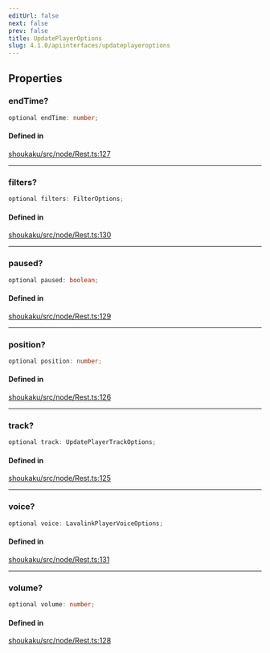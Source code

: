 ```yaml
---
editUrl: false
next: false
prev: false
title: UpdatePlayerOptions
slug: 4.1.0/apiinterfaces/updateplayeroptions
---
```


## Properties

<a id="endtime" name="endtime" />

### endTime?

```ts
optional endTime: number;
```

#### Defined in

[shoukaku/src/node/Rest.ts:127](https://github.com/shipgirlproject/shoukaku/blob/30762f5af6c7b4176e69ee96fa39bc204a7cff21/src/node/Rest.ts#L127)

***

<a id="filters" name="filters" />

### filters?

```ts
optional filters: FilterOptions;
```

#### Defined in

[shoukaku/src/node/Rest.ts:130](https://github.com/shipgirlproject/shoukaku/blob/30762f5af6c7b4176e69ee96fa39bc204a7cff21/src/node/Rest.ts#L130)

***

<a id="paused" name="paused" />

### paused?

```ts
optional paused: boolean;
```

#### Defined in

[shoukaku/src/node/Rest.ts:129](https://github.com/shipgirlproject/shoukaku/blob/30762f5af6c7b4176e69ee96fa39bc204a7cff21/src/node/Rest.ts#L129)

***

<a id="position" name="position" />

### position?

```ts
optional position: number;
```

#### Defined in

[shoukaku/src/node/Rest.ts:126](https://github.com/shipgirlproject/shoukaku/blob/30762f5af6c7b4176e69ee96fa39bc204a7cff21/src/node/Rest.ts#L126)

***

<a id="track" name="track" />

### track?

```ts
optional track: UpdatePlayerTrackOptions;
```

#### Defined in

[shoukaku/src/node/Rest.ts:125](https://github.com/shipgirlproject/shoukaku/blob/30762f5af6c7b4176e69ee96fa39bc204a7cff21/src/node/Rest.ts#L125)

***

<a id="voice" name="voice" />

### voice?

```ts
optional voice: LavalinkPlayerVoiceOptions;
```

#### Defined in

[shoukaku/src/node/Rest.ts:131](https://github.com/shipgirlproject/shoukaku/blob/30762f5af6c7b4176e69ee96fa39bc204a7cff21/src/node/Rest.ts#L131)

***

<a id="volume" name="volume" />

### volume?

```ts
optional volume: number;
```

#### Defined in

[shoukaku/src/node/Rest.ts:128](https://github.com/shipgirlproject/shoukaku/blob/30762f5af6c7b4176e69ee96fa39bc204a7cff21/src/node/Rest.ts#L128)

